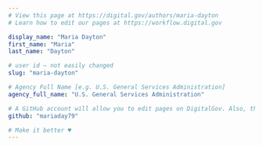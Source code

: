 ```yaml
---
# View this page at https://digital.gov/authors/maria-dayton
# Learn how to edit our pages at https://workflow.digital.gov

display_name: "Maria Dayton"
first_name: "Maria"
last_name: "Dayton"

# user id — not easily changed
slug: "maria-dayton"

# Agency Full Name [e.g. U.S. General Services Administration]
agency_full_name: "U.S. General Services Administration"

# A GitHub account will allow you to edit pages on DigitalGov. Also, the image used in your GitHub account can be used to populate your digital.gov profile photo. Learn more about getting a Github account at [URL]
github: "mariaday79"

# Make it better ♥
---
```


